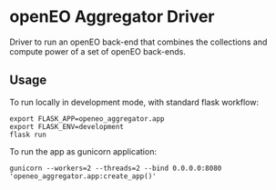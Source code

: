 # openEO Aggregator Driver

Driver to run an openEO back-end that combines the collections and compute power of a set of openEO back-ends.

## Usage

To run locally in development mode, with standard flask workflow:

    export FLASK_APP=openeo_aggregator.app
    export FLASK_ENV=development
    flask run

To run the app as gunicorn application:

    gunicorn --workers=2 --threads=2 --bind 0.0.0.0:8080 'openeo_aggregator.app:create_app()'


